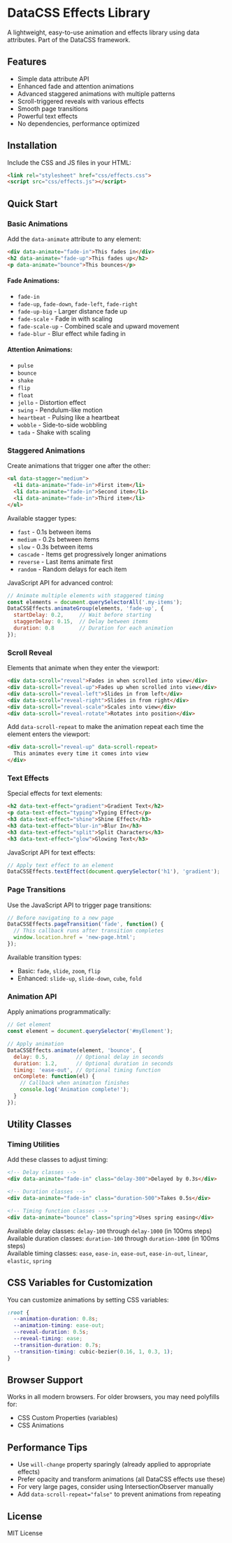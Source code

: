 # DataCSS Effects Library

A lightweight, easy-to-use animation and effects library using data attributes. Part of the DataCSS framework.

## Features

- Simple data attribute API
- Enhanced fade and attention animations
- Advanced staggered animations with multiple patterns
- Scroll-triggered reveals with various effects
- Smooth page transitions
- Powerful text effects
- No dependencies, performance optimized

## Installation

Include the CSS and JS files in your HTML:

```html
<link rel="stylesheet" href="css/effects.css">
<script src="css/effects.js"></script>
```

## Quick Start

### Basic Animations

Add the `data-animate` attribute to any element:

```html
<div data-animate="fade-in">This fades in</div>
<h2 data-animate="fade-up">This fades up</h2>
<p data-animate="bounce">This bounces</p>
```

#### Fade Animations:
- `fade-in`
- `fade-up`, `fade-down`, `fade-left`, `fade-right`
- `fade-up-big` - Larger distance fade up
- `fade-scale` - Fade in with scaling
- `fade-scale-up` - Combined scale and upward movement
- `fade-blur` - Blur effect while fading in

#### Attention Animations:
- `pulse`
- `bounce`
- `shake`
- `flip`
- `float`
- `jello` - Distortion effect
- `swing` - Pendulum-like motion
- `heartbeat` - Pulsing like a heartbeat
- `wobble` - Side-to-side wobbling
- `tada` - Shake with scaling

### Staggered Animations

Create animations that trigger one after the other:

```html
<ul data-stagger="medium">
  <li data-animate="fade-in">First item</li>
  <li data-animate="fade-in">Second item</li>
  <li data-animate="fade-in">Third item</li>
</ul>
```

Available stagger types:
- `fast` - 0.1s between items
- `medium` - 0.2s between items
- `slow` - 0.3s between items
- `cascade` - Items get progressively longer animations
- `reverse` - Last items animate first
- `random` - Random delays for each item

JavaScript API for advanced control:

```javascript
// Animate multiple elements with staggered timing
const elements = document.querySelectorAll('.my-items');
DataCSSEffects.animateGroup(elements, 'fade-up', {
  startDelay: 0.2,     // Wait before starting
  staggerDelay: 0.15,  // Delay between items
  duration: 0.8        // Duration for each animation
});
```

### Scroll Reveal

Elements that animate when they enter the viewport:

```html
<div data-scroll="reveal">Fades in when scrolled into view</div>
<div data-scroll="reveal-up">Fades up when scrolled into view</div>
<div data-scroll="reveal-left">Slides in from left</div>
<div data-scroll="reveal-right">Slides in from right</div>
<div data-scroll="reveal-scale">Scales into view</div>
<div data-scroll="reveal-rotate">Rotates into position</div>
```

Add `data-scroll-repeat` to make the animation repeat each time the element enters the viewport:

```html
<div data-scroll="reveal-up" data-scroll-repeat>
  This animates every time it comes into view
</div>
```

### Text Effects

Special effects for text elements:

```html
<h2 data-text-effect="gradient">Gradient Text</h2>
<p data-text-effect="typing">Typing Effect</p>
<h3 data-text-effect="shine">Shine Effect</h3>
<h3 data-text-effect="blur-in">Blur In</h3>
<h3 data-text-effect="split">Split Characters</h3>
<h3 data-text-effect="glow">Glowing Text</h3>
```

JavaScript API for text effects:

```javascript
// Apply text effect to an element
DataCSSEffects.textEffect(document.querySelector('h1'), 'gradient');
```

### Page Transitions

Use the JavaScript API to trigger page transitions:

```javascript
// Before navigating to a new page
DataCSSEffects.pageTransition('fade', function() {
  // This callback runs after transition completes
  window.location.href = 'new-page.html';
});
```

Available transition types:
- Basic: `fade`, `slide`, `zoom`, `flip`
- Enhanced: `slide-up`, `slide-down`, `cube`, `fold`

### Animation API

Apply animations programmatically:

```javascript
// Get element
const element = document.querySelector('#myElement');

// Apply animation
DataCSSEffects.animate(element, 'bounce', {
  delay: 0.5,         // Optional delay in seconds
  duration: 1.2,      // Optional duration in seconds
  timing: 'ease-out', // Optional timing function
  onComplete: function(el) { 
    // Callback when animation finishes
    console.log('Animation complete!');
  }
});
```

## Utility Classes

### Timing Utilities

Add these classes to adjust timing:

```html
<!-- Delay classes -->
<div data-animate="fade-in" class="delay-300">Delayed by 0.3s</div>

<!-- Duration classes -->
<div data-animate="fade-in" class="duration-500">Takes 0.5s</div>

<!-- Timing function classes -->
<div data-animate="bounce" class="spring">Uses spring easing</div>
```

Available delay classes: `delay-100` through `delay-1000` (in 100ms steps)  
Available duration classes: `duration-100` through `duration-1000` (in 100ms steps)  
Available timing classes: `ease`, `ease-in`, `ease-out`, `ease-in-out`, `linear`, `elastic`, `spring`

## CSS Variables for Customization

You can customize animations by setting CSS variables:

```css
:root {
  --animation-duration: 0.8s;
  --animation-timing: ease-out;
  --reveal-duration: 0.5s;
  --reveal-timing: ease;
  --transition-duration: 0.7s;
  --transition-timing: cubic-bezier(0.16, 1, 0.3, 1);
}
```

## Browser Support

Works in all modern browsers. For older browsers, you may need polyfills for:
- CSS Custom Properties (variables)
- CSS Animations

## Performance Tips

- Use `will-change` property sparingly (already applied to appropriate effects)
- Prefer opacity and transform animations (all DataCSS effects use these)
- For very large pages, consider using IntersectionObserver manually
- Add `data-scroll-repeat="false"` to prevent animations from repeating

## License

MIT License 